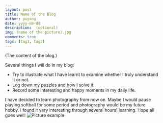 ```yaml
---
layout: post
title: Name of the Blog
author: yuyang
date: yyyy-mm-dd
description:  (optional)
img: (name of the picture).jpg
comments: true
tags: [tag1, tag2]
---
```

(The content of the blog.)

Several things I will do in my blog:
* Try to illustrate what I have learnt to examine whether I truly understand it or not.
* Log down my puzzles and how I solve it.
* Record some interesting and happy moments in my daily life.

I have decided to learn photography from now on. Maybe I would pause playing softball for some period and photography would be my future hobby. I found it very interesting through several hours' learning. Hope all goes well!
![Picture example]({{site.baseurl}}/assets/img/bulb.jpg)
